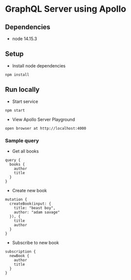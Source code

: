 # GraphQL Server using Apollo

## Dependencies
- node 14.15.3

## Setup
- Install node dependencies
```
npm install
```

## Run locally
- Start service
```
npm start
```
- View Apollo Server Playground
```
open browser at http://localhost:4000
```

### Sample query
- Get all books
```
query {
  books {
    author
    title
  }
}
```
- Create new book
```
mutation {
  createBook(input: {
    title: "beast boy",
    author: "adam savage"
  }), {
    title
    author
  }
}
```
- Subscribe to new book
```
subscription {
  newBook {
    author
    title
  }
}
```
